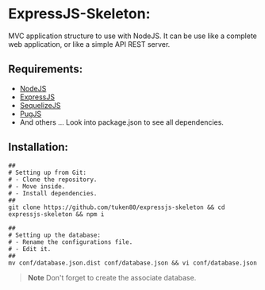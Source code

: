 # ExpressJS-Skeleton:

MVC application structure to use with NodeJS.
It can be use like a complete web application, or like a simple API REST server.

## Requirements:

* [NodeJS](https://nodejs.org)
* [ExpressJS](http://http://expressjs.com)
* [SequelizeJS](http://http://docs.sequelizejs.com)
* [PugJS](https://pugjs.org)
* And others ... Look into package.json to see all dependencies.

## Installation:

    ##
    # Setting up from Git:
    # - Clone the repository.
    # - Move inside.
    # - Install dependencies.
    ##
    git clone https://github.com/tuken80/expressjs-skeleton && cd expressjs-skeleton && npm i

    ##
    # Setting up the database:
    # - Rename the configurations file.
    # - Edit it.
    ##
    mv conf/database.json.dist conf/database.json && vi conf/database.json

>**Note**
>Don't forget to create the associate database.
